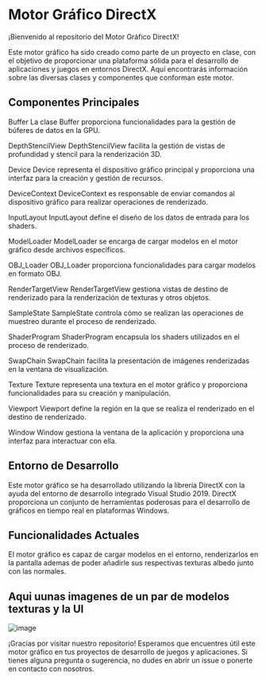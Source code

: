 
# Motor Gráfico DirectX
¡Bienvenido al repositorio del Motor Gráfico DirectX!

Este motor gráfico ha sido creado como parte de un proyecto en clase, con el objetivo de proporcionar una plataforma sólida para el desarrollo de aplicaciones y juegos en entornos DirectX. Aquí encontrarás información sobre las diversas clases y componentes que conforman este motor.

## Componentes Principales
Buffer
La clase Buffer proporciona funcionalidades para la gestión de búferes de datos en la GPU.

DepthStencilView
DepthStencilView facilita la gestión de vistas de profundidad y stencil para la renderización 3D.

Device
Device representa el dispositivo gráfico principal y proporciona una interfaz para la creación y gestión de recursos.

DeviceContext
DeviceContext es responsable de enviar comandos al dispositivo gráfico para realizar operaciones de renderizado.

InputLayout
InputLayout define el diseño de los datos de entrada para los shaders.

ModelLoader
ModelLoader se encarga de cargar modelos en el motor gráfico desde archivos específicos.

OBJ_Loader
OBJ_Loader proporciona funcionalidades para cargar modelos en formato OBJ.

RenderTargetView
RenderTargetView gestiona vistas de destino de renderizado para la renderización de texturas y otros objetos.

SampleState
SampleState controla cómo se realizan las operaciones de muestreo durante el proceso de renderizado.

ShaderProgram
ShaderProgram encapsula los shaders utilizados en el proceso de renderizado.

SwapChain
SwapChain facilita la presentación de imágenes renderizadas en la ventana de visualización.

Texture
Texture representa una textura en el motor gráfico y proporciona funcionalidades para su creación y manipulación.

Viewport
Viewport define la región en la que se realiza el renderizado en el destino de renderizado.

Window
Window gestiona la ventana de la aplicación y proporciona una interfaz para interactuar con ella.

## Entorno de Desarrollo
Este motor gráfico se ha desarrollado utilizando la librería DirectX con la ayuda del entorno de desarrollo integrado Visual Studio 2019. DirectX proporciona un conjunto de herramientas poderosas para el desarrollo de gráficos en tiempo real en plataformas Windows.

## Funcionalidades Actuales
El motor gráfico es capaz de cargar modelos en el entorno, renderizarlos en la pantalla ademas de poder añadirle sus respectivas texturas albedo junto con las normales.

## Aqui uunas imagenes de un par de modelos texturas y la UI
![image](https://github.com/Simiobanana/BananasEngine/assets/114266340/f664c659-8ae3-4a96-b62c-57f8f39c37ab)


¡Gracias por visitar nuestro repositorio! Esperamos que encuentres útil este motor gráfico en tus proyectos de desarrollo de juegos y aplicaciones. Si tienes alguna pregunta o sugerencia, no dudes en abrir un issue o ponerte en contacto con nosotros.

